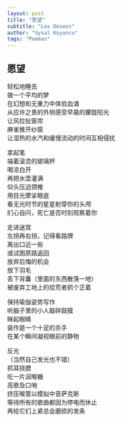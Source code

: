 ```yaml
---
layout: post
title: "愿望"
subtitle: "Los Deseos"
author: "Uysal Koyuncu"
tags: "Poemas"
---
```


## 愿望

轻松地睡去  
做一个平均的梦  
在幻想和无重力中体验血涌  
从应许之景的外侧感受早晨的朦胧阳光  
让风拉扯窗帘  
麻雀推开纱窗  
让湿热的水汽和缓慢流动的时间互相侵扰  
  
拿起笔  
端着滚烫的玻璃杯  
喝凉白开  
再把水壶灌满  
仰头压迫颈椎  
用目光摩挲眼底  
看无光时节的星星射穿你的头颅  
扪心自问，死亡是否时刻观察着你  
  
走进迷宫  
左拐再右拐，记得看路牌  
离出口近一些  
或试图原路返回  
放弃后悔的机会  
放下羽毛  
丢下背囊（里面的东西散落一地）  
被废弃工地上的拾荒者抓个正着  
  
保持瑜伽姿势写作  
听脑子里的小人敲碎鼓膜  
眯起眼睛  
装作是一个十足的杀手  
在某个瞬间凝视眼前的静物  
  
反光  
（当然自己发光也不错）  
抓耳挠腮  
吃一片润喉糖  
高歌及口哨  
挤压喉管以模拟中音萨克斯  
等待所有的歌曲都因为停电而休止  
再给它们上紧总会磨损的发条  
